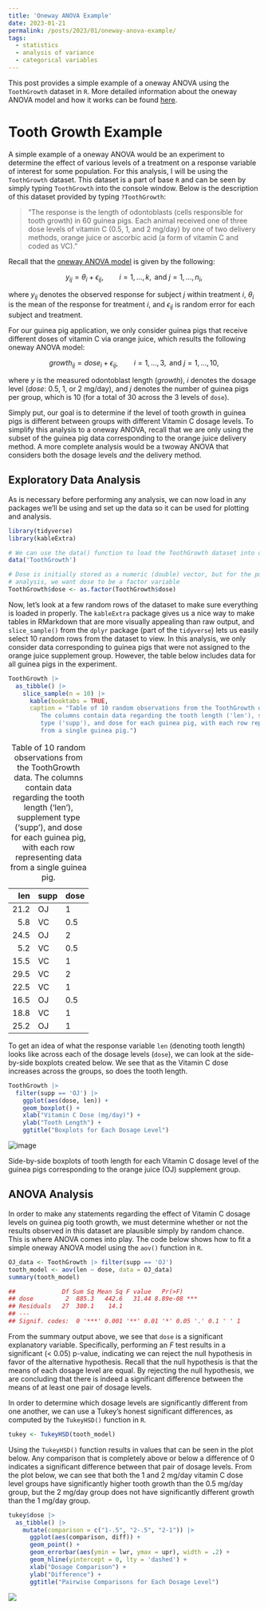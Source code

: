 ```yaml
---
title: 'Oneway ANOVA Example'
date: 2023-01-21
permalink: /posts/2023/01/oneway-anova-example/
tags:
  - statistics
  - analysis of variance
  - categorical variables
---
```


This post provides a simple example of a oneway ANOVA using the `ToothGrowth` dataset in `R`. More detailed information about the oneway ANOVA model and how it works can be found [here](https://trgrimm.github.io/posts/2023/01/what-is-anova/).

# Tooth Growth Example

A simple example of a oneway ANOVA would be an experiment to determine
the effect of various levels of a treatment on a response variable of
interest for some population. For this analysis, I will be using the
`ToothGrowth` dataset. This dataset is a part of base `R` and can be seen by
simply typing `ToothGrowth` into the console window. Below is the
description of this dataset provided by typing `?ToothGrowth`:

> “The response is the length of odontoblasts (cells responsible for
> tooth growth) in 60 guinea pigs. Each animal received one of three
> dose levels of vitamin C (0.5, 1, and 2 mg/day) by one of two delivery
> methods, orange juice or ascorbic acid (a form of vitamin C and coded
> as VC).”

Recall that the [oneway ANOVA
model](https://trgrimm.github.io/posts/2023/01/what-is-anova/) is given
by the following:

$$
y_{ij} = \theta_i + \epsilon_{ij}, \qquad i = 1,\ldots, k, \textrm{ and } j = 1,\ldots,n_i,
$$

where $y_{ij}$ denotes the observed response for subject *j*
within treatment *i*, $\theta_i$ is the mean of the response for
treatment *i*, and $\epsilon_{ij}$ is random error for each subject
and treatment.

For our guinea pig application, we only consider guinea pigs that
receive different doses of vitamin C via orange juice, which results the
following oneway ANOVA model:

$$
growth_{ij} = dose_i + \epsilon_{ij}, \qquad i = 1,\ldots, 3, \textrm{ and } j = 1,\ldots,10,
$$

where $y$ is the measured odontoblast length (*growth*), *i* denotes the dosage level (*dose*: 0.5, 1, or 2 mg/day), and *j* denotes the number of guinea pigs per group, which is 10 (for a total of 30 across the 3 levels of `dose`).

Simply put, our goal is to determine if the level of tooth growth in
guinea pigs is different between groups with different Vitamin C dosage
levels. To simplify this analysis to a oneway ANOVA, recall that we are
only using the subset of the guinea pig data corresponding to the orange
juice delivery method. A more complete analysis would be a twoway ANOVA
that considers both the dosage levels *and* the delivery method.

## Exploratory Data Analysis

As is necessary before performing any analysis, we can now load in any
packages we’ll be using and set up the data so it can be used for
plotting and analysis.
    
```R
library(tidyverse)
library(kableExtra)

# We can use the data() function to load the ToothGrowth dataset into our global environment
data('ToothGrowth')

# Dose is initially stored as a numeric (double) vector, but for the purposes of our
# analysis, we want dose to be a factor variable
ToothGrowth$dose <- as.factor(ToothGrowth$dose)
```

Now, let’s look at a few random rows of the dataset to make sure
everything is loaded in properly. The `kableExtra` package gives us a nice way
to make tables in RMarkdown that are more visually appealing than raw
output, and `slice_sample()` from the `dplyr` package (part of the `tidyverse`) lets us
easily select 10 random rows from the dataset to view. In this analysis,
we only consider data corresponding to guinea pigs that were not
assigned to the orange juice supplement group. However, the table below
includes data for all guinea pigs in the experiment.

```R
ToothGrowth |> 
  as_tibble() |> 
    slice_sample(n = 10) |> 
      kable(booktabs = TRUE,
      caption = "Table of 10 random observations from the ToothGrowth data.
         The columns contain data regarding the tooth length ('len'), supplement
         type ('supp'), and dose for each guinea pig, with each row representing data
         from a single guinea pig.")
```

<table>
<caption>
Table of 10 random observations from the ToothGrowth data. The columns
contain data regarding the tooth length (‘len’), supplement type
(‘supp’), and dose for each guinea pig, with each row representing data
from a single guinea pig.
</caption>
<thead>
<tr>
<th style="text-align:right;">
len
</th>
<th style="text-align:left;">
supp
</th>
<th style="text-align:left;">
dose
</th>
</tr>
</thead>
<tbody>
<tr>
<td style="text-align:right;">
21.2
</td>
<td style="text-align:left;">
OJ
</td>
<td style="text-align:left;">
1
</td>
</tr>
<tr>
<td style="text-align:right;">
5.8
</td>
<td style="text-align:left;">
VC
</td>
<td style="text-align:left;">
0.5
</td>
</tr>
<tr>
<td style="text-align:right;">
24.5
</td>
<td style="text-align:left;">
OJ
</td>
<td style="text-align:left;">
2
</td>
</tr>
<tr>
<td style="text-align:right;">
5.2
</td>
<td style="text-align:left;">
VC
</td>
<td style="text-align:left;">
0.5
</td>
</tr>
<tr>
<td style="text-align:right;">
15.5
</td>
<td style="text-align:left;">
VC
</td>
<td style="text-align:left;">
1
</td>
</tr>
<tr>
<td style="text-align:right;">
29.5
</td>
<td style="text-align:left;">
VC
</td>
<td style="text-align:left;">
2
</td>
</tr>
<tr>
<td style="text-align:right;">
22.5
</td>
<td style="text-align:left;">
VC
</td>
<td style="text-align:left;">
1
</td>
</tr>
<tr>
<td style="text-align:right;">
16.5
</td>
<td style="text-align:left;">
OJ
</td>
<td style="text-align:left;">
0.5
</td>
</tr>
<tr>
<td style="text-align:right;">
18.8
</td>
<td style="text-align:left;">
VC
</td>
<td style="text-align:left;">
1
</td>
</tr>
<tr>
<td style="text-align:right;">
25.2
</td>
<td style="text-align:left;">
OJ
</td>
<td style="text-align:left;">
1
</td>
</tr>
</tbody>
</table>

To get an idea of what the response variable `len` (denoting tooth length)
looks like across each of the dosage levels (`dose`), we can look at the
side-by-side boxplots created below. We see that as the Vitamin C dose
increases across the groups, so does the tooth length.

```R
ToothGrowth |> 
  filter(supp == 'OJ') |> 
    ggplot(aes(dose, len)) +
    geom_boxplot() +
    xlab("Vitamin C Dose (mg/day)") +
    ylab("Tooth Length") +
    ggtitle("Boxplots for Each Dosage Level")
```

![image](https://user-images.githubusercontent.com/70607091/213942730-10c2fba8-cc7f-4727-a861-66e18b5919fe.png)
<p class="caption">
Side-by-side boxplots of tooth length for each Vitamin C dosage level of
the guinea pigs corresponding to the orange juice (OJ) supplement group.
</p>

## ANOVA Analysis

In order to make any statements regarding the effect of Vitamin C dosage
levels on guinea pig tooth growth, we must determine whether or not the
results observed in this dataset are plausible simply by random chance.
This is where ANOVA comes into play. The code below shows how to fit a
simple oneway ANOVA model using the `aov()` function in `R`.

```R
OJ_data <- ToothGrowth |> filter(supp == 'OJ')
tooth_model <- aov(len ~ dose, data = OJ_data)
summary(tooth_model)

##             Df Sum Sq Mean Sq F value   Pr(>F)    
## dose         2  885.3   442.6   31.44 8.89e-08 ***
## Residuals   27  380.1    14.1                     
## ---
## Signif. codes:  0 '***' 0.001 '**' 0.01 '*' 0.05 '.' 0.1 ' ' 1
```

From the summary output above, we see that `dose` is a significant explanatory
variable. Specifically, performing an *F* test results in a significant
(&lt; 0.05) p-value, indicating we can reject the null hypothesis in
favor of the alternative hypothesis. Recall that the null hypothesis is
that the means of each dosage level are equal. By rejecting the null
hypothesis, we are concluding that there is indeed a significant
difference between the means of at least one pair of dosage levels.

In order to determine which dosage levels are significantly different
from one another, we can use a Tukey’s honest significant differences,
as computed by the `TukeyHSD()` function in `R`.

```R
tukey <- TukeyHSD(tooth_model)
```

Using the `TukeyHSD()` function results in values that can be seen in the plot below.
Any comparison that is completely above or below a difference of 0
indicates a significant difference between that pair of dosage levels.
From the plot below, we can see that both the 1 and 2 mg/day vitamin C
dose level groups have significantly higher tooth growth than the 0.5
mg/day group, but the 2 mg/day group does not have significantly
different growth than the 1 mg/day group.

```R
tukey$dose |>
  as_tibble() |>
    mutate(comparison = c("1-.5", "2-.5", "2-1")) |>
      ggplot(aes(comparison, diff)) +
      geom_point() +
      geom_errorbar(aes(ymin = lwr, ymax = upr), width = .2) +
      geom_hline(yintercept = 0, lty = 'dashed') +
      xlab("Dosage Comparison") +
      ylab("Difference") +
      ggtitle("Pairwise Comparisons for Each Dosage Level")
```

![](https://user-images.githubusercontent.com/70607091/213942772-c20dc9b5-dd0f-4040-87ab-be9f6a9c3736.png)

